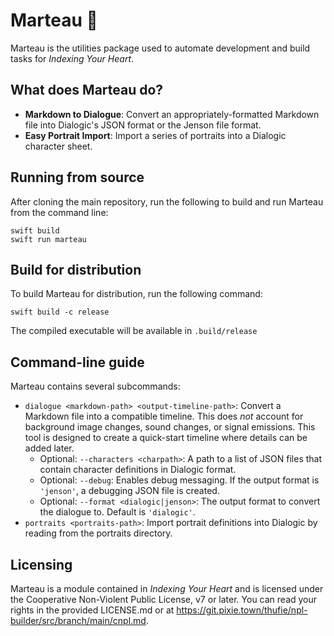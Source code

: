 # Marteau 🔨

Marteau is the utilities package used to automate development and build tasks for
_Indexing Your Heart_.

## What does Marteau do?

- **Markdown to Dialogue**: Convert an appropriately-formatted Markdown file into Dialogic's JSON
  format or the Jenson file format.
- **Easy Portrait Import**: Import a series of portraits into a Dialogic character sheet.

## Running from source

After cloning the main repository, run the following to build and run Marteau from the command line:

```
swift build
swift run marteau
```

## Build for distribution

To build Marteau for distribution, run the following command:

```
swift build -c release
```

The compiled executable will be available in `.build/release`

## Command-line guide

Marteau contains several subcommands:

- `dialogue <markdown-path> <output-timeline-path>`: Convert a Markdown file into a compatible
  timeline. This does _not_ account for background image changes, sound changes, or signal
  emissions. This tool is designed to create a quick-start timeline where details can be added
  later.
    - Optional: `--characters <charpath>`: A path to a list of JSON files that contain character
      definitions in Dialogic format.
    - Optional: `--debug`: Enables debug messaging. If the output format is `'jenson'`, a
      debugging JSON file is created.
    - Optional: `--format <dialogic|jenson>`: The output format to convert the dialogue to.
      Default is `'dialogic'`.
- `portraits <portraits-path>`: Import portrait definitions into Dialogic by reading from the
  portraits directory.

## Licensing

Marteau is a module contained in _Indexing Your Heart_ and is licensed under the Cooperative
Non-Violent Public License, v7 or later. You can read your rights in the provided LICENSE.md or at
https://git.pixie.town/thufie/npl-builder/src/branch/main/cnpl.md.
